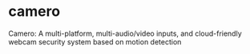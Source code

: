 # camero
Camero: A multi-platform, multi-audio/video inputs, and cloud-friendly webcam  security system based on motion detection
